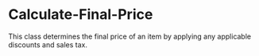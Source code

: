 # Calculate-Final-Price
This class determines the final price of an item by applying any applicable discounts and sales tax.
